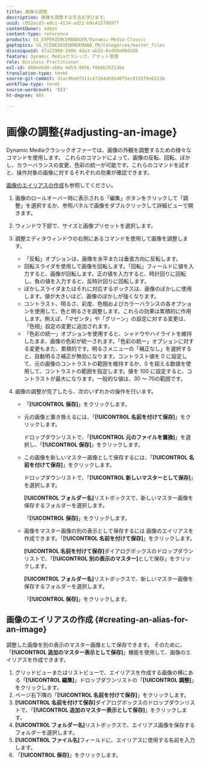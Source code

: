 ```yaml
---
title: 画像の調整
description: 画像を調整する方法を学びます。
uuid: c052acd3-e8c1-4134-ad21-b9c41578097f
contentOwner: admin
content-type: reference
products: SG_EXPERIENCEMANAGER/Dynamic-Media-Classic
geptopics: SG_SCENESEVENONDEMAND_PK/categories/master_files
discoiquuid: 47a23980-2886-4da3-ab2d-6cd50e00d188
feature: Dynamic Mediaクラシック，アセット管理
role: Business Practitioner
exl-id: 880ee6d0-cb0a-4d53-9056-f0b8b292136e
translation-type: tm+mt
source-git-commit: 31ac96e6fd11c47284d58540f5ec0135f0e6223b
workflow-type: tm+mt
source-wordcount: '553'
ht-degree: 86%

---
```


# 画像の調整{#adjusting-an-image}

Dynamic Mediaクラシックオファーでは、画像の外観を調整するための様々なコマンドを使用します。 これらのコマンドによって、画像の反転、回転、ぼかし、カラーバランスの変更、色彩の統一が可能です。これらのコマンドを試すと、操作対象の画像に対するそれぞれの効果が確認できます。

[画像のエイリアスの作成](adjusting-image.md#creating_an_alias_for_an_image)も参照してください。

1. 画像のロールオーバー時に表示される「編集」ボタンをクリックして「調整」を選択するか、参照パネルで画像をダブルクリックして詳細ビューで開きます。
1. ウィンドウ下部で、サイズと画像プリセットを選択します。
1. 調整エディタウィンドウの右側にあるコマンドを使用して画像を調整します。

   * 「反転」オプションは、画像を水平または垂直方向に反転します。
   * 回転スライダを使用して画像を回転します。「回転」フィールドに値を入力すると、画像が回転します。正の値を入力すると、時計回りに回転し、負の値を入力すると、反時計回りに回転します。
   * ぼかしスライダまたはそれに対応するボックスは、画像のぼかしに使用します。値が大きいほど、画像のぼかしが強くなります。
   * コントラスト、明るさ、彩度、色相およびカラーバランスの各オプションを使用して、色と明るさを調整します。これらの効果は累積的に作用します。例えば、「マゼンタ」や「グリーン」の設定に対する変更は、「色相」設定の変更に追加されます。
   * 「色彩の統一」オプションを使用すると、シャドウやハイライトを維持したまま、画像の色彩が統一されます。「色彩の統一」オプションに対する変更もまた、累積的です。明るさメニューの「補正なし」を選択すると、自動明るさ補正が無効になります。コントラスト値を 0 に設定して、元の画像のコントラストの範囲を維持するか、0 を超える数値を使用して、コントラストの範囲を指定します。値を 100 に設定すると、コントラストが最大になります。一般的な値は、30 ～ 70の範囲です。

1. 画像の調整が完了したら、次のいずれかの操作を行います。

   * 「**[!UICONTROL 保存]**」をクリックします。
   * 元の画像と置き換えるには、「**[!UICONTROL 名前を付けて保存]**」をクリックします。

      ドロップダウンリストで、「**[!UICONTROL 元のファイルを置換]**」を選択し、「**[!UICONTROL 保存]**」をクリックします。

   * この画像を新しいマスター画像として保存するには、「**[!UICONTROL 名前を付けて保存]**」をクリックします。

      ドロップダウンリストで、「**[!UICONTROL 新しいマスターとして保存]**」を選択します。

      **[!UICONTROL フォルダー名]**&#x200B;リストボックスで、新しいマスター画像を保存するフォルダーを選択します。

      「**[!UICONTROL 保存]**」をクリックします。

   * 画像をマスター画像の別の表示として保存するには 画像のエイリアスを作成できます。「**[!UICONTROL 名前を付けて保存]**」をクリックします。

      **[!UICONTROL 名前を付けて保存]**&#x200B;ダイアログボックスのドロップダウンリストで、「**[!UICONTROL 別の表示のマスター]**&#x200B;として保存」をクリックします。

      **[!UICONTROL フォルダー名]**&#x200B;リストボックスで、新しいマスター画像を保存するフォルダーを選択します。

      「**[!UICONTROL 保存]**」をクリックします。

## 画像のエイリアスの作成  {#creating-an-alias-for-an-image}

調整した画像を別の表示のマスター画像として保存できます。 そのために、「**[!UICONTROL 追加のマスター表示として保存]**」機能を使用して、画像のエイリアスを作成できます。

1. グリッドビューまたはリストビューで、エイリアスを作成する画像の横にある「**[!UICONTROL 編集]**」ドロップダウンリストの「**[!UICONTROL 調整]**」をクリックします。
1. ページ右下隅の「**[!UICONTROL 名前を付けて保存]**」をクリックします。
1. **[!UICONTROL 名前を付けて保存]**&#x200B;ダイアログボックスのドロップダウンリストで、「**[!UICONTROL 追加のマスター表示として保存]**」をクリックします。
1. **[!UICONTROL フォルダー名]**&#x200B;リストボックスで、エイリアス画像を保存するフォルダーを選択します。
1. **[!UICONTROL ファイル名]**&#x200B;フィールドに、エイリアスに使用する名前を入力します。
1. 「**[!UICONTROL 保存]**」をクリックします。

